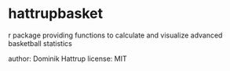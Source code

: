 # hattrupbasket
r package providing functions to calculate and visualize advanced basketball statistics

author: Dominik Hattrup
license: MIT
